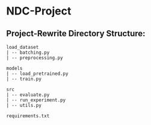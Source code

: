 # NDC-Project

## Project-Rewrite Directory Structure:
```
load_dataset
| -- batching.py
| -- preprocessing.py

models
| -- load_pretrained.py
| -- train.py

src
| -- evaluate.py
| -- run_experiment.py
| -- utils.py

requirements.txt
```
